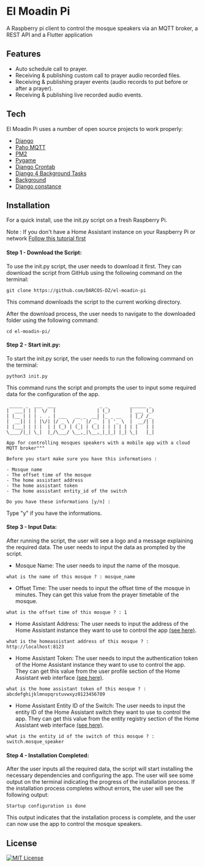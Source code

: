 # El Moadin Pi
A Raspberry pi client to control the mosque speakers via an MQTT broker, a REST API and a Flutter application

## Features

- Auto schedule call to prayer.
- Receiving & publishing custom call to prayer audio recorded files.
- Receiving & publishing prayer events (audio records to put before or after a prayer).
- Receiving & publishing live recorded audio events.

## Tech

El Moadin Pi uses a number of open source projects to work properly:

- [Django](https://www.djangoproject.com/)
- [Paho MQTT](https://www.eclipse.org/paho/)
- [PM2](https://www.npmjs.com/package/pm2)
- [Pygame](https://www.pygame.org/news)
- [Django Crontab](https://github.com/kraiz/django-crontab)
- [Django 4 Background Tasks](https://github.com/meneses-pt/django-background-tasks)
- [Background](https://github.com/kennethreitz/background)
- [Django constance](https://github.com/jazzband/django-constance/blob/master/docs/index.rst)

## Installation

For a quick install, use the init.py script on a fresh Raspberry Pi.

Note : If you don't have a Home Assistant instance on your Raspberry Pi or network [Follow this tutorial first](https://github.com/DARCOS-DZ/el-moadin-pi/blob/master/TUTO.md)

#### Step 1 - Download the Script:

To use the init.py script, the user needs to download it first. They can download the script from GitHub using the following command on the terminal:

```plaintext
git clone https://github.com/DARCOS-DZ/el-moadin-pi
```

This command downloads the script to the current working directory.

After the download process, the user needs to navigate to the downloaded folder using the following command:

```plaintext
cd el-moadin-pi/
```

#### Step 2 - Start init.py:

To start the init.py script, the user needs to run the following command on the terminal:

```plaintext
python3 init.py
```

This command runs the script and prompts the user to input some required data for the configuration of the app.

```plaintext
 _____ _  ___  ___                _ _        ______ _
|  ___| | |  \/  |               | (_)       | ___ (_)
| |__ | | | .  . | ___   __ _  __| |_ _ __   | |_/ /_
|  __|| | | |\/| |/ _ \ / _` |/ _` | | '_ \  |  __/| |
| |___| | | |  | | (_) | (_| | (_| | | | | | | |   | |
\____/|_| \_|  |_/\___/ \__,_|\__,_|_|_| |_| \_|   |_|

App for controlling mosques speakers with a mobile app with a cloud MQTT broker"""

Before you start make sure you have this informations :

- Mosque name
- The offset time of the mosque
- The home assistant address
- The home assistant token
- The home assistant entity_id of the switch

Do you have these informations [y/n] :
```

Type "y" if you have the informations.

#### Step 3 - Input Data:

After running the script, the user will see a logo and a message explaining the required data. The user needs to input the data as prompted by the script.

*   Mosque Name: The user needs to input the name of the mosque.

```plaintext
what is the name of this mosque ? : mosque_name
```

*   Offset Time: The user needs to input the offset time of the mosque in minutes. They can get this value from the prayer timetable of the mosque.

```plaintext
what is the offset time of this mosque ? : 1
```

*   Home Assistant Address: The user needs to input the address of the Home Assistant instance they want to use to control the app [(see here)](https://github.com/DARCOS-DZ/el-moadin-pi/blob/master/TUTO.md#step-2).

```plaintext
what is the homeassistant address of this mosque ? : http://localhost:8123
```

*   Home Assistant Token: The user needs to input the authentication token of the Home Assistant instance they want to use to control the app. They can get this value from the user profile section of the Home Assistant web interface [(see here)](https://github.com/DARCOS-DZ/el-moadin-pi/blob/master/TUTO.md#step-2).

```plaintext
what is the home assistant token of this mosque ? : abcdefghijklmnopqrstuvwxyz0123456789
```

*   Home Assistant Entity ID of the Switch: The user needs to input the entity ID of the Home Assistant switch they want to use to control the app. They can get this value from the entity registry section of the Home Assistant web interface [(see here)](https://github.com/DARCOS-DZ/el-moadin-pi/blob/master/TUTO.md#step-4).

```plaintext
what is the entity id of the switch of this mosque ? : switch.mosque_speaker
```

#### Step 4 - Installation Completed:

After the user inputs all the required data, the script will start installing the necessary dependencies and configuring the app. The user will see some output on the terminal indicating the progress of the installation process. If the installation process completes without errors, the user will see the following output:

```plaintext
Startup configuration is done
```

This output indicates that the installation process is complete, and the user can now use the app to control the mosque speakers.


## License

[![MIT License](https://img.shields.io/badge/MIT-Licence-green.svg)](https://choosealicense.com/licenses/mit/)

